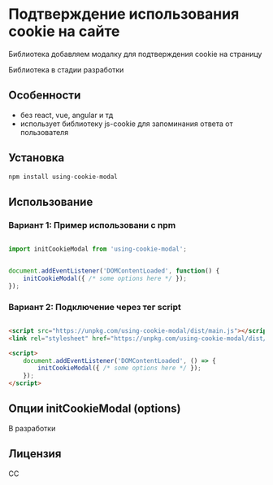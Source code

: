 # Подтверждение использования cookie на сайте

Библиотека добавляем модалку для подтверждения cookie на страницу

Библиотека в стадии разработки

## Особенности

- без react, vue, angular и тд 
- использует библиотеку js-cookie для запоминания ответа от пользователя

## Установка

```bash
npm install using-cookie-modal
```

## Использование

### Вариант 1: Пример использовани с npm

```js

import initCookieModal from 'using-cookie-modal';


document.addEventListener('DOMContentLoaded', function() {
    initCookieModal({ /* some options here */ });
});

```

### Вариант 2: Подключение через тег script

```html

<script src="https://unpkg.com/using-cookie-modal/dist/main.js"></script>
<link rel="stylesheet" href="https://unpkg.com/using-cookie-modal/dist/main.css">

<script>
    document.addEventListener('DOMContentLoaded', () => {
        initCookieModal({ /* some options here */ });
    });
</script>

```

## Опции initCookieModal (options)

В разработки


## Лицензия

CC 